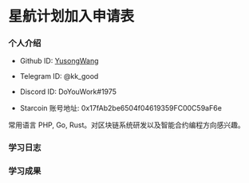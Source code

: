 

# 星航计划加入申请表

### 个人介绍

* Github ID: [YusongWang](https://github.com/YusongWang)

* Telegram ID: @kk_good

* Discord ID: DoYouWork#1975

* Starcoin 账号地址: 0x17fAb2be6504f04619359FC00C59aF6e


常用语言 PHP, Go, Rust。对区块链系统研发以及智能合约编程方向感兴趣。

### 学习日志



### 学习成果
